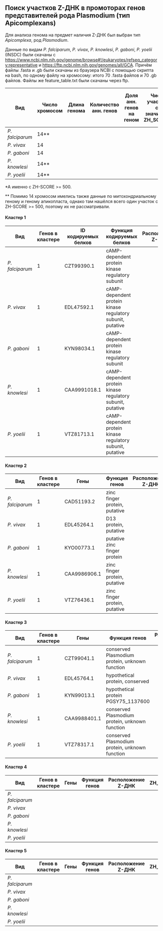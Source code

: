 ## Поиск участков Z-ДНК в промоторах генов представителей рода Plasmodium (тип Apicomplexans)
Для анализа генома на предмет наличия Z-ДНК был выбран тип *Apicomplexa*, род *Plasmodium*.

Данные по видам *P. falciparum*, *P. vivax*, *P. knowlesi*, *P. gaboni*, *P. yoelii* (INSDC) были скачаны с https://www.ncbi.nlm.nih.gov/genome/browse#!/eukaryotes/refseq_category:representative и https://ftp.ncbi.nlm.nih.gov/genomes/all/GCA. Причём файлы .fasta и .gb были скачаны из браузера NCBI с помощью скрипта на bash, по одному файлу на хромосому: итого 70 .fasta файлов и 70 .gb файлов. Файлы же feature_table.txt были скачаны через ftp.

|Вид|Число хромосом|Длина генома|Количество анн. генов|Доля анн. генов на геном|Число участков со значимым ZH_SCORE*|Длина участков со значимым ZH-SCORE*|
|-|-|-|-|-|-|-|
|*P. falciparum*|14**||||||
|*P. vivax*|14||||||
|*P. gaboni*|14||||||
|*P. knowlesi*|14**||||||
|*P. yoelii*|14**||||||

*А именно с ZH-SCORE >= 500.

** Помимо 14 хромосом имелись также данные по митохондриальному геному и геному апикопласта, однако там нашёлся всего один участок с ZH-SCORE >= 500, поэтому их не рассматривали.

#### Кластер 1
|Вид|Генов в кластере|ID кодируемых белков|Функция кодируемых белков|Расположение Z-ДНК|ZH_SCORE|
|-|-|-|-|-|-|
|*P. falciparum*|1|CZT99390.1|cAMP-dependent protein kinase regulatory subunit|||
|*P. vivax*|1|EDL47592.1|cAMP-dependent protein kinase regulatory subunit, putative|||
|*P. gaboni*|1|KYN98034.1|cAMP-dependent protein kinase regulatory subunit|||
|*P. knowlesi*|1|CAA9991018.1|cAMP-dependent protein kinase regulatory subunit, putative|||
|*P. yoelii*|1|VTZ81713.1|cAMP-dependent protein kinase regulatory subunit, putative|||


#### Кластер 2
|Вид|Генов в кластере|Гены|Функция генов|Расположение Z-ДНК|ZH_SCORE|
|-|-|-|-|-|-|
|*P. falciparum*|1|CAD51193.2|zinc finger protein, putative|||
|*P. vivax*|1|EDL45264.1|D13 protein, putative|||
|*P. gaboni*|1|KYO00773.1|putative zinc finger protein|||
|*P. knowlesi*|1|CAA9986906.1|zinc finger protein, putative|||
|*P. yoelii*|1|VTZ76436.1|zinc finger protein, putative|||


#### Кластер 3
|Вид|Генов в кластере|Гены|Функция генов|Расположение Z-ДНК|ZH_SCORE|
|-|-|-|-|-|-|
|*P. falciparum*|1|CZT99041.1|conserved Plasmodium protein, unknown function|||
|*P. vivax*|1|EDL45764.1|hypothetical protein, conserved|||
|*P. gaboni*|1|KYN99013.1|hypothetical protein PGSY75_1137600|||
|*P. knowlesi*|1|CAA9988401.1|conserved Plasmodium protein, unknown function|||
|*P. yoelii*|1|VTZ78317.1|conserved Plasmodium protein, unknown function|||


#### Кластер 4
|Вид|Генов в кластере|Гены|Функция генов|Расположение Z-ДНК|ZH_SCORE|
|-|-|-|-|-|-|
|*P. falciparum*||||||
|*P. vivax*||||||
|*P. gaboni*||||||
|*P. knowlesi*||||||
|*P. yoelii*||||||

#### Кластер 5
|Вид|Генов в кластере|Гены|Функция генов|Расположение Z-ДНК|ZH_SCORE|
|-|-|-|-|-|-|
|*P. falciparum*||||||
|*P. vivax*||||||
|*P. gaboni*||||||
|*P. knowlesi*||||||
|*P. yoelii*||||||
